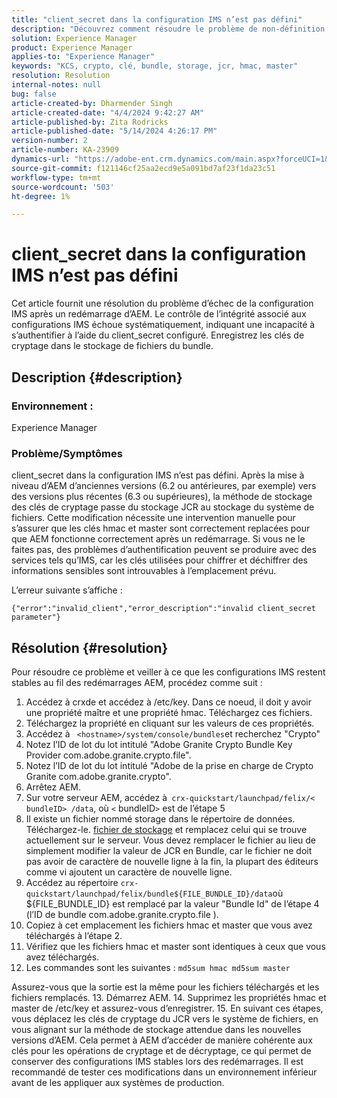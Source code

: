 ```yaml
---
title: "client_secret dans la configuration IMS n’est pas défini"
description: "Découvrez comment résoudre le problème de non-définition de client_secret dans la configuration IMS. Enregistrez les clés de cryptage dans le stockage de fichier du lot."
solution: Experience Manager
product: Experience Manager
applies-to: "Experience Manager"
keywords: "KCS, crypto, clé, bundle, storage, jcr, hmac, master"
resolution: Resolution
internal-notes: null
bug: false
article-created-by: Dharmender Singh
article-created-date: "4/4/2024 9:42:27 AM"
article-published-by: Zita Rodricks
article-published-date: "5/14/2024 4:26:17 PM"
version-number: 2
article-number: KA-23909
dynamics-url: "https://adobe-ent.crm.dynamics.com/main.aspx?forceUCI=1&pagetype=entityrecord&etn=knowledgearticle&id=e9786ba5-67f2-ee11-904b-6045bd04ed02"
source-git-commit: f121146cf25aa2ecd9e5a091bd7af23f1da23c51
workflow-type: tm+mt
source-wordcount: '503'
ht-degree: 1%

---
```


# client_secret dans la configuration IMS n’est pas défini


Cet article fournit une résolution du problème d’échec de la configuration IMS après un redémarrage d’AEM. Le contrôle de l’intégrité associé aux configurations IMS échoue systématiquement, indiquant une incapacité à s’authentifier à l’aide du client_secret configuré. Enregistrez les clés de cryptage dans le stockage de fichiers du bundle.

## Description {#description}


### Environnement :

Experience Manager

### Problème/Symptômes

client_secret dans la configuration IMS n’est pas défini.
Après la mise à niveau d’AEM d’anciennes versions (6.2 ou antérieures, par exemple) vers des versions plus récentes (6.3 ou supérieures), la méthode de stockage des clés de cryptage passe du stockage JCR au stockage du système de fichiers. Cette modification nécessite une intervention manuelle pour s’assurer que les clés hmac et master sont correctement replacées pour que AEM fonctionne correctement après un redémarrage. Si vous ne le faites pas, des problèmes d’authentification peuvent se produire avec des services tels qu’IMS, car les clés utilisées pour chiffrer et déchiffrer des informations sensibles sont introuvables à l’emplacement prévu.

L’erreur suivante s’affiche :


```
{"error":"invalid_client","error_description":"invalid client_secret parameter"}
```



## Résolution {#resolution}


Pour résoudre ce problème et veiller à ce que les configurations IMS restent stables au fil des redémarrages AEM, procédez comme suit :

1. Accédez à crxde et accédez à /etc/key. Dans ce noeud, il doit y avoir une propriété maître et une propriété hmac. Téléchargez ces fichiers.
2. Téléchargez la propriété en cliquant sur les valeurs de ces propriétés.
3. Accédez à ` <hostname>/system/console/bundles`et recherchez &quot;Crypto&quot;
4. Notez l’ID de lot du lot intitulé &quot;Adobe Granite Crypto Bundle Key Provider com.adobe.granite.crypto.file&quot;.
5. Notez l’ID de lot du lot intitulé &quot;Adobe de la prise en charge de Crypto Granite com.adobe.granite.crypto&quot;.
6. Arrêtez AEM.
7. Sur votre serveur AEM, accédez à` crx-quickstart/launchpad/felix/< bundleID> /data`, où `<`  bundleID`>`  est de l’étape 5
8. Il existe un fichier nommé storage dans le répertoire de données. Téléchargez-le. [fichier de stockage](https://raw.githubusercontent.com/cqsupport/fix-instructions/master/move-crypto-keys/storage) et remplacez celui qui se trouve actuellement sur le serveur. Vous devez remplacer le fichier au lieu de simplement modifier la valeur de JCR en Bundle, car le fichier ne doit pas avoir de caractère de nouvelle ligne à la fin, la plupart des éditeurs comme vi ajoutent un caractère de nouvelle ligne.
9. Accédez au répertoire `crx-quickstart/launchpad/felix/bundle${FILE_BUNDLE_ID}/data`où ${FILE_BUNDLE_ID} est remplacé par la valeur &quot;Bundle Id&quot; de l’étape 4 (l’ID de bundle com.adobe.granite.crypto.file ).
10. Copiez à cet emplacement les fichiers hmac et master que vous avez téléchargés à l’étape 2.
11. Vérifiez que les fichiers hmac et master sont identiques à ceux que vous avez téléchargés.
12. Les commandes sont les suivantes : `md5sum hmac md5sum master` 

   Assurez-vous que la sortie est la même pour les fichiers téléchargés et les fichiers remplacés.
13. Démarrez AEM.
14. Supprimez les propriétés hmac et master de /etc/key et assurez-vous d’enregistrer.
15. En suivant ces étapes, vous déplacez les clés de cryptage du JCR vers le système de fichiers, en vous alignant sur la méthode de stockage attendue dans les nouvelles versions d’AEM. Cela permet à AEM d’accéder de manière cohérente aux clés pour les opérations de cryptage et de décryptage, ce qui permet de conserver des configurations IMS stables lors des redémarrages. Il est recommandé de tester ces modifications dans un environnement inférieur avant de les appliquer aux systèmes de production.

